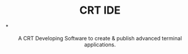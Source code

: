 <h1 align=center>CRT IDE</h1> * <p align=center>A CRT Developing Software to create & publish advanced terminal applications.</p>

